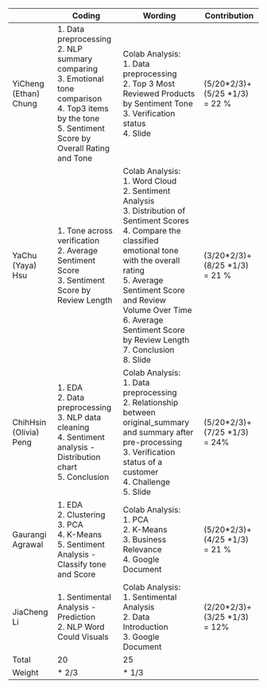 |                       | Coding                                             | Wording            | Contribution       |
|-----------------------|----------------------------------------------------|--------------------|--------------------|
| YiCheng (Ethan) Chung | 1. Data preprocessing  <br> 2. NLP summary comparing  <br> 3. Emotional tone comparison  <br> 4. Top3 items by the tone  <br> 5. Sentiment Score by Overall Rating and Tone| Colab Analysis:  <br> 1. Data preprocessing  <br> 2. Top 3 Most Reviewed Products by Sentiment Tone  <br> 3. Verification status  <br> 4. Slide | (5/20*2/3)+(5/25 *1/3) = 22 %|
| YaChu (Yaya) Hsu      | 1. Tone across verification  <br> 2. Average Sentiment Score  <br> 3. Sentiment Score by Review Length | Colab Analysis:  <br> 1. Word Cloud  <br> 2. Sentiment Analysis  <br> 3. Distribution of Sentiment Scores  <br> 4. Compare the classified emotional tone with the overall rating  <br> 5. Average Sentiment Score and Review Volume Over Time  <br> 6. Average Sentiment Score by Review Length  <br> 7. Conclusion  <br> 8. Slide                  | (3/20*2/3)+(8/25 *1/3) = 21 %                 |
| ChihHsin (Olivia) Peng| 1. EDA  <br> 2. Data preprocessing  <br> 3. NLP data cleaning  <br> 4. Sentiment analysis - Distribution chart  <br> 5. Conclusion | Colab Analysis:  <br> 1. Data preprocessing  <br> 2. Relationship between original_summary and summary after pre-processing  <br> 3. Verification status of a customer  <br> 4. Challenge  <br> 5. Slide | (5/20*2/3)+(7/25 *1/3) = 24%| 
| Gaurangi Agrawal      | 1. EDA  <br> 2. Clustering  <br> 3. PCA  <br> 4. K-Means  <br> 5. Sentiment Analysis - Classify tone and Score | Colab Analysis:  <br>   1. PCA  <br> 2. K-Means  <br> 3. Business Relevance  <br> 4. Google Document                   | (5/20*2/3)+(4/25 *1/3) =  21 %                   |
| JiaCheng Li           | 1. Sentimental Analysis - Prediction  <br>  2. NLP Word Could Visuals | Colab Analysis:  <br>   1. Sentimental Analysis  <br>   2. Data Introduction  <br>   3. Google Document                   | (2/20*2/3)+(3/25 *1/3) = 12% |
| Total           | 20 | 25 |
| Weight           | * 2/3 | * 1/3 |

























